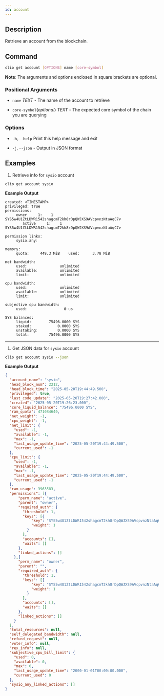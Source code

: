 ```yaml
---
id: account
---
```


## Description

Retrieve an account from the blockchain.

## Command

```bash
clio get account [OPTIONS] name [core-symbol]
```

**Note**: The arguments and options enclosed in square brackets are optional.

### Positional Arguments

* `name` _TEXT_ - The name of the account to retrieve

* `core-symbol`(_optional_) _TEXT_ - The expected core symbol of the chain you are querying

### Options

* `-h,--help` Print this help message and exit

* `-j,--json` - Output in JSON format

## Examples

1. Retrieve info for `sysio` account

```shell
clio get account sysio
```

**Example Output**

```console
created: <TIMESTAMP>
privileged: true
permissions: 
     owner     1:    1 SYS5w4U1ZtLDWR1542shagcmT2kh8rDpQWJXS9AVcpvnzNtaAqC7v
        active     1:    1 SYS5w4U1ZtLDWR1542shagcmT2kh8rDpQWJXS9AVcpvnzNtaAqC7v

permission links: 
     sysio.any: 

memory: 
     quota:     449.3 MiB    used:      3.78 MiB  

net bandwidth: 
     used:               unlimited
     available:          unlimited
     limit:              unlimited

cpu bandwidth:
     used:               unlimited
     available:          unlimited
     limit:              unlimited

subjective cpu bandwidth:
     used:                 0 us   

SYS balances: 
     liquid:        75496.0000 SYS
     staked:            0.0000 SYS
     unstaking:         0.0000 SYS
     total:         75496.0000 SYS
```

---

1. Get JSON data for `sysio` account

```sh
clio get account sysio --json
```

**Example Output**

```json
{
  "account_name": "sysio",
  "head_block_num": 2212,
  "head_block_time": "2025-05-20T19:44:49.500",
  "privileged": true,
  "last_code_update": "2025-05-20T19:27:42.000",
  "created": "2025-05-20T19:26:23.000",
  "core_liquid_balance": "75496.0000 SYS",
  "ram_quota": 471084640,
  "net_weight": -1,
  "cpu_weight": -1,
  "net_limit": {
    "used": -1,
    "available": -1,
    "max": -1,
    "last_usage_update_time": "2025-05-20T19:44:49.500",
    "current_used": -1
  },
  "cpu_limit": {
    "used": -1,
    "available": -1,
    "max": -1,
    "last_usage_update_time": "2025-05-20T19:44:49.500",
    "current_used": -1
  },
  "ram_usage": 3963583,
  "permissions": [{
      "perm_name": "active",
      "parent": "owner",
      "required_auth": {
        "threshold": 1,
        "keys": [{
            "key": "SYS5w4U1ZtLDWR1542shagcmT2kh8rDpQWJXS9AVcpvnzNtaAqC7v",
            "weight": 1
          }
        ],
        "accounts": [],
        "waits": []
      },
      "linked_actions": []
    },{
      "perm_name": "owner",
      "parent": "",
      "required_auth": {
        "threshold": 1,
        "keys": [{
            "key": "SYS5w4U1ZtLDWR1542shagcmT2kh8rDpQWJXS9AVcpvnzNtaAqC7v",
            "weight": 1
          }
        ],
        "accounts": [],
        "waits": []
      },
      "linked_actions": []
    }
  ],
  "total_resources": null,
  "self_delegated_bandwidth": null,
  "refund_request": null,
  "voter_info": null,
  "rex_info": null,
  "subjective_cpu_bill_limit": {
    "used": 0,
    "available": 0,
    "max": 0,
    "last_usage_update_time": "2000-01-01T00:00:00.000",
    "current_used": 0
  },
  "sysio_any_linked_actions": []
}
```
